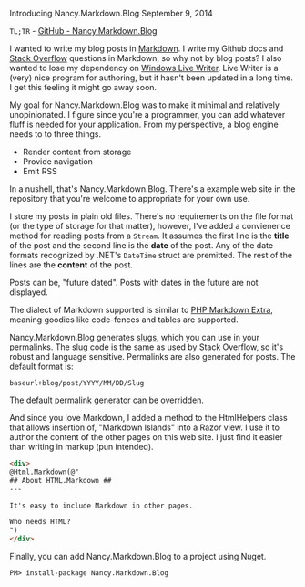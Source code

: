﻿Introducing Nancy.Markdown.Blog
September 9, 2014

`TL;TR` - [GitHub - Nancy.Markdown.Blog](https://github.com/mike-ward/Nancy.Markdown.Blog)

I wanted to write my blog posts in [Markdown](http://daringfireball.net/projects/markdown/syntax). I write my Github docs and [Stack Overflow](http://stackoverflow.com) questions in Markdown, so why not by blog posts? I also wanted to lose my dependency on [Windows Live Writer](http://www.wikiwand.com/en/Windows_Live_Writer). Live Writer is a (very) nice program for authoring, but it hasn't been updated in a long time. I get this feeling it might go away soon.

My goal for Nancy.Markdown.Blog was to make it minimal and relatively unopinionated. I figure since you're a programmer, you can add whatever fluff is needed for your application. From my perspective, a blog engine needs to to three things.

- Render content from storage
- Provide navigation
- Emit RSS

In a nushell, that's Nancy.Markdown.Blog. There's a example web site in the repository that you're welcome to appropriate for your own use.

I store my posts in plain old files. There's no requirements on the file format (or the type of storage for that matter), however, I've added a convienence method for reading posts from a `Stream`. It assumes the first line is the **title** of the post and the second line is the **date** of the post. Any of the date formats recognized by .NET's `DateTime` struct are premitted. The rest of the lines are the **content** of the post.

Posts can be, "future dated". Posts with dates in the future are not displayed.

The dialect of Markdown supported is similar to [PHP Markdown Extra](https://michelf.ca/projects/php-markdown/extra/), meaning goodies like code-fences and tables are supported.

Nancy.Markdown.Blog generates [slugs](http://codex.wordpress.org/Glossary#Post_Slug), which you can use in your permalinks. The slug code is the same as used by Stack Overflow, so it's robust and language sensitive. Permalinks are also generated for posts. The default format is:

`baseurl+blog/post/YYYY/MM/DD/Slug`

The default permalink generator can be overridden.

And since you love Markdown, I added a method to the HtmlHelpers class that allows insertion of, "Markdown Islands" into a Razor view. I use it to author the content of the other pages on this web site. I just find it easier than writing in markup (pun intended).

~~~HTML
<div>
@Html.Markdown(@"
## About HTML.Markdown ##
---

It's easy to include Markdown in other pages.

Who needs HTML?
")
</div>
~~~

Finally, you can add Nancy.Markdown.Blog to a project using Nuget.

`PM> install-package Nancy.Markdown.Blog` 